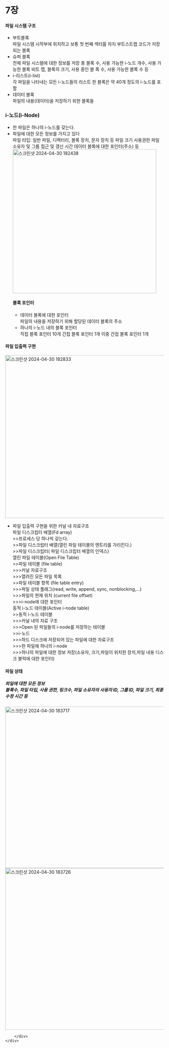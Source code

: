 <!DOCTYPE html>
<html lang="en">
<head>
    <meta charset="UTF-8">
    <meta name="viewport" content="width=device-width, initial-scale=1.0">
    <h1>7장</h1>
</head>
<body>
    <div class="container">
        <div class="content">
            <h4>파일 시스템 구조</h4>
           <ul>
        <li>부트블록</li>
        파일 시스템 시작부에 위치하고 보통 첫 번째 섹터를 차지
        부트스트랩 코드가 저장되는 블록
        <li>슈퍼 블록</li>
             전체 파일 시스템에 대한 정보를 저장
             총 블록 수, 사용 가능한 i-노드 개수, 사용 가능한 블록 비트 맵, 블록의 크기, 사용 중인 블
             록 수, 사용 가능한 블록 수 등
        <li>i-리스트(i-list)</li>
             각 파일을 나타내는 모든 i-노드들의 리스트
             한 블록은 약 40개 정도의 i-노드를 포함
        <li>데이터 블록</li>
             파일의 내용(데이터)을 저장하기 위한 블록들
    </ul>
            <h3>i-노드(i-Node)</h3>
            <ul>
                <li>한 파일은 하나의 i-노드를 갖는다.</li>
                <li>파일에 대한 모든 정보를 가지고 있다</li>
                파일 타입: 일반 파일, 디렉터리, 블록 장치, 문자 장치 등
                파일 크기
                사용권한
                파일 소유자 및 그룹
                접근 및 갱신 시간
                데이터 블록에 대한 포인터(주소) 등
<img width="456" alt="스크린샷 2024-04-30 182438" src="https://github.com/Sossoh/SystemPgm/assets/128332587/77a602f0-b083-40bd-9667-a4cd50a7eb9a">
        <h4>블록 포인터</h4>
        <ul>
        <li>데이터 블록에 대한 포인터</li>
            파일의 내용을 저장하기 위해 할당된 데이터 블록의 주소
        <li>하나의 i-노드 내의 블록 포인터</li>
            직접 블록 포인터 10개
            간접 블록 포인터 1개
            이중 간접 블록 포인터 1개
        </ul>       
            </ul>
            <h4>파일 입출력 구현</h4>
            <img width="516" alt="스크린샷 2024-04-30 182833" src="https://github.com/Sossoh/SystemPgm/assets/128332587/e667c90b-fcbb-4f6a-90d9-f8ad6f5dfd66">
            <ul>
                <li>파일 입출력 구현을 위한 커널 내 자료구조</li>
                파일 디스크립터 배열(Fd array)<br>
                >>프로세스 당 하나씩 갖는다.<br>
                >>파일 디스크립터 배열(열린 파일 테이블의 엔트리를 가리킨다.)<br>
                >>파일 디스크립터( 파일 디스크립터 배열의 인덱스)<br>
                열린 파일 테이블(Open File Table)<br>
                >>파일 테이블 (file table)<br>
                >>>커널 자료구조<br>
                >>>열려진 모든 파일 목록<br>
                >>파일 테이블 항목 (file table entry)<br>
                >>>파일 상태 플래그(read, write, append, sync, nonblocking,…)<br>
                >>>파일의 현재 위치 (current file offset)<br>
                >>>i-node에 대한 포인터<br>
                동적 i-노드 테이블(Active i-node table)<br>
                >>동적 i-노드 테이블<br>
                >>>커널 내의 자료 구조<br>
                >>>Open 된 파일들의 i-node를 저장하는 테이블<br>
                >>i-노드<br>
                >>>하드 디스크에 저장되어 있는 파일에 대한 자료구조<br>
                >>>한 파일에 하나의 i-node<br>
                >>>하나의 파일에 대한 정보 저장(소유자, 크기,파일이 위치한 장치,파일 내용 디스크 블럭에 대한 포인터)<br>
            </ul>
            <h4>파일 상태</h4>
            <h5>
                파일에 대한 모든 정보<br>
                블록수, 파일 타입, 사용 권한, 링크수, 파일 소유자의 사용자 ID,
                그룹 ID, 파일 크기, 최종 수정 시간 등<br>
            </h5>
            <img width="511" alt="스크린샷 2024-04-30 183717" src="https://github.com/Sossoh/SystemPgm/assets/128332587/38c118aa-9c0d-4e3e-8b82-704e83a04f2e">
            <br>
<img width="512" alt="스크린샷 2024-04-30 183726" src="https://github.com/Sossoh/SystemPgm/assets/128332587/0fc60ff2-3291-4a61-ada2-c65a95144ca7"><br>
            
        </div>
    </div>
</body>
</html>
